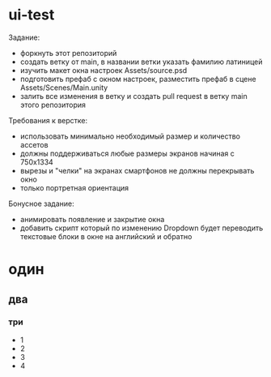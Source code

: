 # ui-test

Задание:
* форкнуть этот репозиторий
* создать ветку от main, в названии ветки указать фамилию латиницей
* изучить макет окна настроек Assets/source.psd
* подготовить префаб с окном настроек, разместить префаб в сцене Assets/Scenes/Main.unity
* залить все изменения в ветку и создать pull request в ветку main этого репозитория

Требования к верстке:
* использовать минимально необходимый размер и количество ассетов
* должны поддерживаться любые размеры экранов начиная с 750x1334
* вырезы и "челки" на экранах смартфонов не должны перекрывать окно
* только портретная ориентация

Бонусное задание:
* анимировать появление и закрытие окна
* добавить скрипт который по изменению Dropdown будет переводить текстовые блоки в окне на английский и обратно


# один
## два
### три

- 1
- 2
- 3
- 4 
